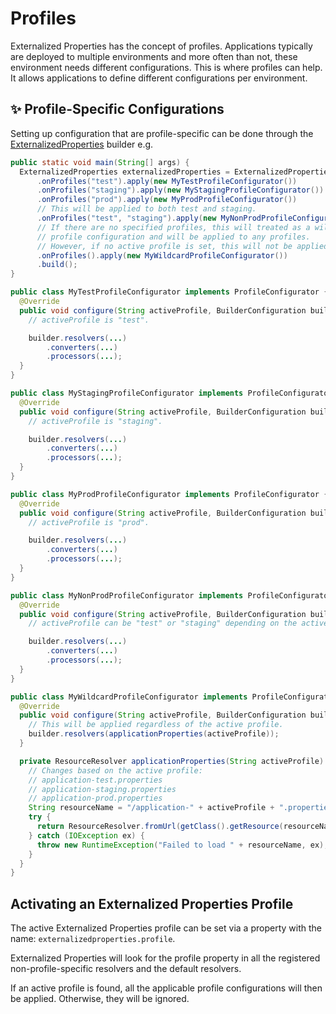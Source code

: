 # Profiles

Externalized Properties has the concept of profiles. Applications typically are deployed to multiple environments and more often than not, these environment needs different configurations.
This is where profiles can help. It allows applications to define different configurations per environment.

## ✨ Profile-Specific Configurations

Setting up configuration that are profile-specific can be done through the [ExternalizedProperties](../core/src/main/java/io/github/joeljeremy7/externalizedproperties/core/ExternalizedProperties.java) builder e.g.

```java
public static void main(String[] args) {
  ExternalizedProperties externalizedProperties = ExternalizedProperties.builder()
      .onProfiles("test").apply(new MyTestProfileConfigurator())
      .onProfiles("staging").apply(new MyStagingProfileConfigurator())
      .onProfiles("prod").apply(new MyProdProfileConfigurator())
      // This will be applied to both test and staging.
      .onProfiles("test", "staging").apply(new MyNonProdProfileConfigurator())
      // If there are no specified profiles, this will treated as a wildcard 
      // profile configuration and will be applied to any profiles. 
      // However, if no active profile is set, this will not be applied.
      .onProfiles().apply(new MyWildcardProfileConfigurator())
      .build();
}

public class MyTestProfileConfigurator implements ProfileConfigurator {
  @Override
  public void configure(String activeProfile, BuilderConfiguration builder) {
    // activeProfile is "test".

    builder.resolvers(...)
        .converters(...)
        .processors(...);
  }
}

public class MyStagingProfileConfigurator implements ProfileConfigurator {
  @Override
  public void configure(String activeProfile, BuilderConfiguration builder) {
    // activeProfile is "staging".

    builder.resolvers(...)
        .converters(...)
        .processors(...);
  }
}

public class MyProdProfileConfigurator implements ProfileConfigurator {
  @Override
  public void configure(String activeProfile, BuilderConfiguration builder) {
    // activeProfile is "prod".

    builder.resolvers(...)
        .converters(...)
        .processors(...);
  }
}

public class MyNonProdProfileConfigurator implements ProfileConfigurator {
  @Override
  public void configure(String activeProfile, BuilderConfiguration builder) {
    // activeProfile can be "test" or "staging" depending on the active profile.

    builder.resolvers(...)
        .converters(...)
        .processors(...);
  }
}

public class MyWildcardProfileConfigurator implements ProfileConfigurator {
  @Override
  public void configure(String activeProfile, BuilderConfiguration builder) {
    // This will be applied regardless of the active profile.
    builder.resolvers(applicationProperties(activeProfile));
  }

  private ResourceResolver applicationProperties(String activeProfile) {
    // Changes based on the active profile:
    // application-test.properties
    // application-staging.properties
    // application-prod.properties
    String resourceName = "/application-" + activeProfile + ".properties";
    try {
      return ResourceResolver.fromUrl(getClass().getResource(resourceName))
    } catch (IOException ex) {
      throw new RuntimeException("Failed to load " + resourceName, ex);
    }
  }
}
```

## Activating an Externalized Properties Profile

The active Externalized Properties profile can be set via a property with the name: `externalizedproperties.profile`.  

Externalized Properties will look for the profile property in all the registered non-profile-specific resolvers and the default resolvers.

If an active profile is found, all the applicable profile configurations will then be applied. Otherwise, they will be ignored.
